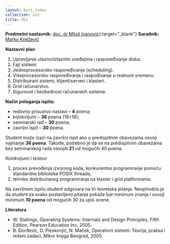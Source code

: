 ```yaml
---
layout: kurs_index
collection: os2
title: OS2
---
```


**Predmetni nastavnik:** [doc. dr Miloš Ivanović](https://imi.pmf.kg.ac.rs/index.php?option=com_content&task=view&id=337&Itemid=77){:target="_blank"}
**Saradnik:** [Marko Knežević]()


**Nastavni plan**

1. Upravljanje ulazno/izlaznim uređajima i raspoređivanje diska.
2. Fajl sistemi.
3. Jednoprocesorsko raspoređivanje (scheduling).
4. Višeprocesorsko raspoređivanje i raspođivanje u realnom vremenu.
5. Distribuirani sistemi, klijent/serveri i klasteri.
6. Grid računarstvo.
7. Sigurnost i bezbednost računarskih sistema.

**Način polaganja ispita:**

* redovno prisustvo nastavi – **4** poena;
* kolokvijumi – **36** poena (18+18);
* seminarski rad – **30** poena;
* završni ispit – **30** poena.

Student može izaći na završni ispit ako u predispitnim obavezama osvoji najmanje **36 poena**. Takođe, potrebno je da se na predispitnim obavezama bez seminarskog rada osvojiti **21** od mogućih 40 poena.

*Kolokvijumi i testovi*

1. proces prevođenja izvornog koda, konkurentno programiranje pomoću standardne biblioteke POSIX threads;
2. tehnike distribuiranog programiranja na klaster i grid platformama.

Na završnom ispitu student odgovara na tri teoretska pitanja. Neophodno je da student za svako postavljeno pitanje pokaže bar minimum znanja i osvoji minimum **10 poena** od mogućih 30 za upis ocene.

**Literatura**

* W. Stallings, Operating Systems: Internals and Design Principles, Fifth Edition, Pearson Education Inc, 2005.
* B. Đorđević, D. Pleskonjić, N. Maček, Operativni sistemi: Teorija, praksa i rešeni zadaci, Mikro knjiga Beograd, 2005.
